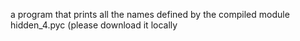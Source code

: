  a program that prints all the names defined by the compiled module hidden_4.pyc (please download it locally
